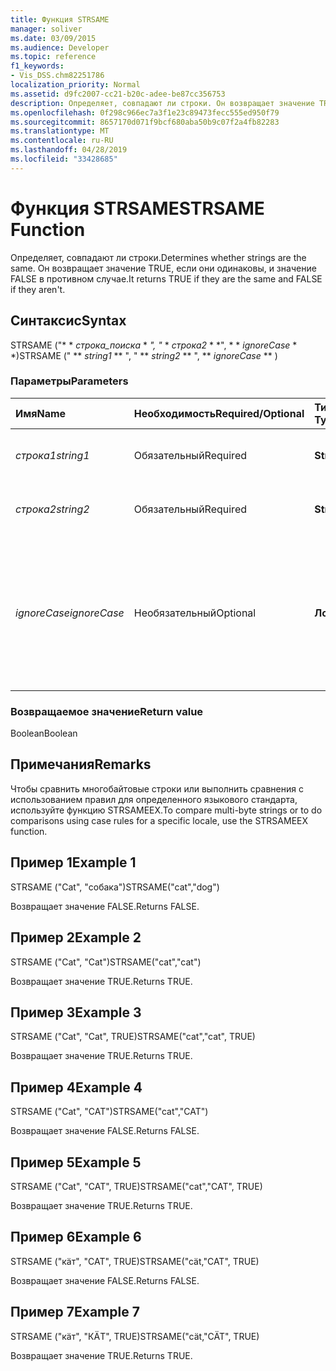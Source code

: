 ```yaml
---
title: Функция STRSAME
manager: soliver
ms.date: 03/09/2015
ms.audience: Developer
ms.topic: reference
f1_keywords:
- Vis_DSS.chm82251786
localization_priority: Normal
ms.assetid: d9fc2007-cc21-b20c-adee-be87cc356753
description: Определяет, совпадают ли строки. Он возвращает значение TRUE, если они одинаковы, и значение FALSE в противном случае.
ms.openlocfilehash: 0f298c966ec7a3f1e23c89473fecc555ed950f79
ms.sourcegitcommit: 8657170d071f9bcf680aba50b9c07f2a4fb82283
ms.translationtype: MT
ms.contentlocale: ru-RU
ms.lasthandoff: 04/28/2019
ms.locfileid: "33428685"
---
```

# <a name="strsame-function"></a><span data-ttu-id="5d4bc-104">Функция STRSAME</span><span class="sxs-lookup"><span data-stu-id="5d4bc-104">STRSAME Function</span></span>

<span data-ttu-id="5d4bc-105">Определяет, совпадают ли строки.</span><span class="sxs-lookup"><span data-stu-id="5d4bc-105">Determines whether strings are the same.</span></span> <span data-ttu-id="5d4bc-106">Он возвращает значение TRUE, если они одинаковы, и значение FALSE в противном случае.</span><span class="sxs-lookup"><span data-stu-id="5d4bc-106">It returns TRUE if they are the same and FALSE if they aren't.</span></span> 
  
## <a name="syntax"></a><span data-ttu-id="5d4bc-107">Синтаксис</span><span class="sxs-lookup"><span data-stu-id="5d4bc-107">Syntax</span></span>

<span data-ttu-id="5d4bc-108">STRSAME ("\* \* *строка_поиска* \* *", "* \* *строка2* \* \*", \* \* *ignoreCase* \* \*)</span><span class="sxs-lookup"><span data-stu-id="5d4bc-108">STRSAME (" \*\* *string1* \*\* ", " \*\* *string2* \*\* ", \*\* *ignoreCase* \*\* )</span></span> 
  
### <a name="parameters"></a><span data-ttu-id="5d4bc-109">Параметры</span><span class="sxs-lookup"><span data-stu-id="5d4bc-109">Parameters</span></span>

|<span data-ttu-id="5d4bc-110">**Имя**</span><span class="sxs-lookup"><span data-stu-id="5d4bc-110">**Name**</span></span>|<span data-ttu-id="5d4bc-111">**Необходимость**</span><span class="sxs-lookup"><span data-stu-id="5d4bc-111">**Required/Optional**</span></span>|<span data-ttu-id="5d4bc-112">**Тип данных**</span><span class="sxs-lookup"><span data-stu-id="5d4bc-112">**Data Type**</span></span>|<span data-ttu-id="5d4bc-113">**Описание**</span><span class="sxs-lookup"><span data-stu-id="5d4bc-113">**Description**</span></span>|
|:-----|:-----|:-----|:-----|
| <span data-ttu-id="5d4bc-114">_строка1_</span><span class="sxs-lookup"><span data-stu-id="5d4bc-114">_string1_</span></span> <br/> |<span data-ttu-id="5d4bc-115">Обязательный</span><span class="sxs-lookup"><span data-stu-id="5d4bc-115">Required</span></span>  <br/> |<span data-ttu-id="5d4bc-116">**String**</span><span class="sxs-lookup"><span data-stu-id="5d4bc-116">**String**</span></span> <br/> |<span data-ttu-id="5d4bc-117">Первая сравниваемая строка.</span><span class="sxs-lookup"><span data-stu-id="5d4bc-117">The first string to compare.</span></span>  <br/> |
| <span data-ttu-id="5d4bc-118">_строка2_</span><span class="sxs-lookup"><span data-stu-id="5d4bc-118">_string2_</span></span> <br/> |<span data-ttu-id="5d4bc-119">Обязательный</span><span class="sxs-lookup"><span data-stu-id="5d4bc-119">Required</span></span>  <br/> |<span data-ttu-id="5d4bc-120">**String**</span><span class="sxs-lookup"><span data-stu-id="5d4bc-120">**String**</span></span> <br/> |<span data-ttu-id="5d4bc-121">Вторая сравниваемая строка.</span><span class="sxs-lookup"><span data-stu-id="5d4bc-121">The second string to compare.</span></span>  <br/> |
| <span data-ttu-id="5d4bc-122">_ignoreCase_</span><span class="sxs-lookup"><span data-stu-id="5d4bc-122">_ignoreCase_</span></span> <br/> |<span data-ttu-id="5d4bc-123">Необязательный</span><span class="sxs-lookup"><span data-stu-id="5d4bc-123">Optional</span></span>  <br/> |<span data-ttu-id="5d4bc-124">**Логический**</span><span class="sxs-lookup"><span data-stu-id="5d4bc-124">**Boolean**</span></span> <br/> |<span data-ttu-id="5d4bc-125">Значение TRUE, чтобы игнорировать регистр и значение FALSE, чтобы сравнить регистр.</span><span class="sxs-lookup"><span data-stu-id="5d4bc-125">TRUE to ignore the case and FALSE to compare the case.</span></span> <span data-ttu-id="5d4bc-126">Значение по умолчанию — FALSE.</span><span class="sxs-lookup"><span data-stu-id="5d4bc-126">The default is FALSE.</span></span>  <br/> |
   
### <a name="return-value"></a><span data-ttu-id="5d4bc-127">Возвращаемое значение</span><span class="sxs-lookup"><span data-stu-id="5d4bc-127">Return value</span></span>

<span data-ttu-id="5d4bc-128">Boolean</span><span class="sxs-lookup"><span data-stu-id="5d4bc-128">Boolean</span></span>
  
## <a name="remarks"></a><span data-ttu-id="5d4bc-129">Примечания</span><span class="sxs-lookup"><span data-stu-id="5d4bc-129">Remarks</span></span>

<span data-ttu-id="5d4bc-130">Чтобы сравнить многобайтовые строки или выполнить сравнения с использованием правил для определенного языкового стандарта, используйте функцию STRSAMEEX.</span><span class="sxs-lookup"><span data-stu-id="5d4bc-130">To compare multi-byte strings or to do comparisons using case rules for a specific locale, use the STRSAMEEX function.</span></span>
  
## <a name="example-1"></a><span data-ttu-id="5d4bc-131">Пример 1</span><span class="sxs-lookup"><span data-stu-id="5d4bc-131">Example 1</span></span>

<span data-ttu-id="5d4bc-132">STRSAME ("Cat", "собака")</span><span class="sxs-lookup"><span data-stu-id="5d4bc-132">STRSAME("cat","dog")</span></span>
  
<span data-ttu-id="5d4bc-133">Возвращает значение FALSE.</span><span class="sxs-lookup"><span data-stu-id="5d4bc-133">Returns FALSE.</span></span>
  
## <a name="example-2"></a><span data-ttu-id="5d4bc-134">Пример 2</span><span class="sxs-lookup"><span data-stu-id="5d4bc-134">Example 2</span></span>

<span data-ttu-id="5d4bc-135">STRSAME ("Cat", "Cat")</span><span class="sxs-lookup"><span data-stu-id="5d4bc-135">STRSAME("cat","cat")</span></span>
  
<span data-ttu-id="5d4bc-136">Возвращает значение TRUE.</span><span class="sxs-lookup"><span data-stu-id="5d4bc-136">Returns TRUE.</span></span>
  
## <a name="example-3"></a><span data-ttu-id="5d4bc-137">Пример 3</span><span class="sxs-lookup"><span data-stu-id="5d4bc-137">Example 3</span></span>

<span data-ttu-id="5d4bc-138">STRSAME ("Cat", "Cat", TRUE)</span><span class="sxs-lookup"><span data-stu-id="5d4bc-138">STRSAME("cat","cat", TRUE)</span></span>
  
<span data-ttu-id="5d4bc-139">Возвращает значение TRUE.</span><span class="sxs-lookup"><span data-stu-id="5d4bc-139">Returns TRUE.</span></span>
  
## <a name="example-4"></a><span data-ttu-id="5d4bc-140">Пример 4</span><span class="sxs-lookup"><span data-stu-id="5d4bc-140">Example 4</span></span>

<span data-ttu-id="5d4bc-141">STRSAME ("Cat", "CAT")</span><span class="sxs-lookup"><span data-stu-id="5d4bc-141">STRSAME("cat","CAT")</span></span>
  
<span data-ttu-id="5d4bc-142">Возвращает значение FALSE.</span><span class="sxs-lookup"><span data-stu-id="5d4bc-142">Returns FALSE.</span></span>
  
## <a name="example-5"></a><span data-ttu-id="5d4bc-143">Пример 5</span><span class="sxs-lookup"><span data-stu-id="5d4bc-143">Example 5</span></span>

<span data-ttu-id="5d4bc-144">STRSAME ("Cat", "CAT", TRUE)</span><span class="sxs-lookup"><span data-stu-id="5d4bc-144">STRSAME("cat","CAT", TRUE)</span></span>
  
<span data-ttu-id="5d4bc-145">Возвращает значение TRUE.</span><span class="sxs-lookup"><span data-stu-id="5d4bc-145">Returns TRUE.</span></span>
  
## <a name="example-6"></a><span data-ttu-id="5d4bc-146">Пример 6</span><span class="sxs-lookup"><span data-stu-id="5d4bc-146">Example 6</span></span>

<span data-ttu-id="5d4bc-147">STRSAME ("кäт", "CAT", TRUE)</span><span class="sxs-lookup"><span data-stu-id="5d4bc-147">STRSAME("cät,"CAT", TRUE)</span></span>
  
<span data-ttu-id="5d4bc-148">Возвращает значение FALSE.</span><span class="sxs-lookup"><span data-stu-id="5d4bc-148">Returns FALSE.</span></span>
  
## <a name="example-7"></a><span data-ttu-id="5d4bc-149">Пример 7</span><span class="sxs-lookup"><span data-stu-id="5d4bc-149">Example 7</span></span>

<span data-ttu-id="5d4bc-150">STRSAME ("кäт", "КÄТ", TRUE)</span><span class="sxs-lookup"><span data-stu-id="5d4bc-150">STRSAME("cät,"CÄT", TRUE)</span></span>
  
<span data-ttu-id="5d4bc-151">Возвращает значение TRUE.</span><span class="sxs-lookup"><span data-stu-id="5d4bc-151">Returns TRUE.</span></span>
  

